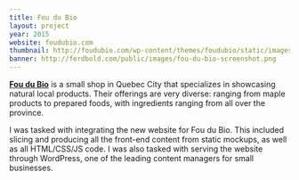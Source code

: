 ```yaml
---
title: Fou du Bio
layout: project
year: 2015
website: foudubio.com
thumbnail: http://foudubio.com/wp-content/themes/foudubio/static/images/logo.png
banner: http://ferdbold.com/public/images/fou-du-bio-screenshot.png
---
```


**[Fou du Bio](http://foudubio.com)** is a small shop in Quebec City that specializes in showcasing natural local products. Their offerings are very diverse: ranging from maple products to prepared foods, with ingredients ranging from all over the province.

I was tasked with integrating the new website for Fou du Bio. This included slicing and producing all the front-end content from static mockups, as well as all HTML/CSS/JS code. I was also tasked with serving the website through WordPress, one of the leading content managers for small businesses.
